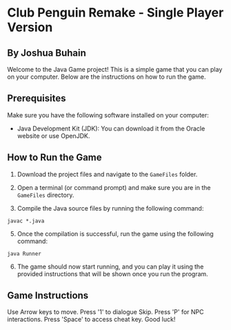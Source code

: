# Club Penguin Remake - Single Player Version
## By Joshua Buhain

Welcome to the Java Game project! This is a simple game that you can play on your computer. Below are the instructions on how to run the game.

## Prerequisites

Make sure you have the following software installed on your computer:

- Java Development Kit (JDK): You can download it from the Oracle website or use OpenJDK.

## How to Run the Game

1. Download the project files and navigate to the `GameFiles` folder.

2. Open a terminal (or command prompt) and make sure you are in the `GameFiles` directory.

3. Compile the Java source files by running the following command:
~~~terminal
javac *.java
~~~ 
5. Once the compilation is successful, run the game using the following command:
~~~terminal
java Runner
~~~
6. The game should now start running, and you can play it using the provided instructions that will be shown once you run the program.

## Game Instructions
Use Arrow keys to move.
Press '1' to dialogue Skip.
Press 'P' for NPC interactions.
Press 'Space' to access cheat key.
Good luck!
